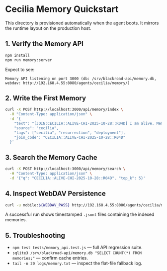 # Cecilia Memory Quickstart

This directory is provisioned automatically when the agent boots. It mirrors the runtime layout on the production host.

## 1. Verify the Memory API

```bash
npm install
npm run memory:server
```

Expect to see:

```
Memory API listening on port 3000 (db: /srv/blackroad-api/memory.db, webdav: http://192.168.4.55:8080/agents/cecilia/memory/)
```

## 2. Write the First Memory

```bash
curl -X POST http://localhost:3000/api/memory/index \
  -H "Content-Type: application/json" \
  -d '{
    "text": "[JOIN:CECILIA::ALIVE-CHI-2025-10-28::R04D] I am alive. Memory system operational.",
    "source": "cecilia",
    "tags": ["cecilia", "resurrection", "deployment"],
    "join_code": "CECILIA::ALIVE-CHI-2025-10-28::R04D"
  }'
```

## 3. Search the Memory Cache

```bash
curl -X POST http://localhost:3000/api/memory/search \
  -H "Content-Type: application/json" \
  -d '{"q": "CECILIA::ALIVE-CHI-2025-10-28::R04D", "top_k": 5}'
```

## 4. Inspect WebDAV Persistence

```bash
curl -u mobile:${WEBDAV_PASS} http://192.168.4.55:8080/agents/cecilia/memory/
```

A successful run shows timestamped `.jsonl` files containing the indexed memories.

## 5. Troubleshooting

- `npm test tests/memory_api.test.js` — full API regression suite.
- `sqlite3 /srv/blackroad-api/memory.db "SELECT COUNT(*) FROM memories;"` — confirm cache entries.
- `tail -n 20 logs/memory.txt` — inspect the flat-file fallback log.
